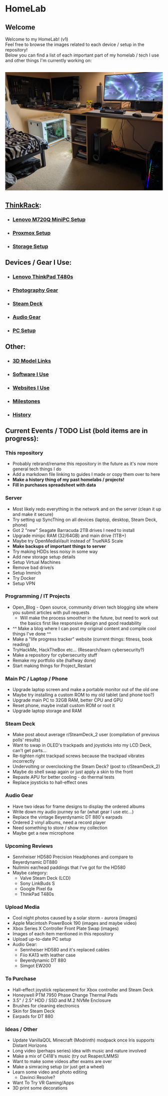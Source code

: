 # HomeLab
## Welcome
Welcome to my HomeLab! (v1)  
Feel free to browse the images related to each device / setup in the repository!  
Below you can find a list of each important part of my homelab / tech I use and other things I'm currently working on:
## ![Full HomeLab/Setup](images/Room_Setup/PXL_20231231_210041993.jpg)
## [ThinkRack](markdown/ThinkRack_Setup.md):
- ### [Lenovo M720Q MiniPC Setup](markdown/Lenovo_M720Q_Setup.md)
- ### [Proxmox Setup](markdown/Proxmox_Setup.md)
- ### [Storage Setup](markdown/Storage_Setup.md)
## Devices / Gear I Use:
- ### [Lenovo ThinkPad T480s](markdown/Lenovo_ThinkPad_T480s_Setup.md)
- ### [Photography Gear](markdown/Photography_Gear.md)
- ### [Steam Deck](markdown/Steam_Deck_Setup.md)
- ### [Audio Gear](markdown/Audio_Gear.md)
- ### [PC Setup](markdown/PC_Setup.md)
## Other:
- ### [3D Model Links](markdown/3D_Model_Links.md)
- ### [Software I Use](markdown/Software.md)
- ### [Websites I Use](markdown/Websites.md)
- ### [Milestones](markdown/Milestones.md)
- ### [History](markdown/History.md)
## Current Events / TODO List (bold items are in progress): 
### This repository
- Probably rebrand/rename this repository in the future as it's now more general tech things I do
- Add a markdown file linking to guides I made or copy them over to here
- **Make a history thing of my past homelabs / projects!**
- **Fill in purchases spreadsheet with data**
### Server
- Most likely redo everything in the network and on the server (clean it up and make it secure)
- Try setting up SyncThing on all devices (laptop, desktop, Steam Deck, phone)
- Got 2 "new" Seagate Barracuda 2TB drives I need to install
- Upgrade minipc RAM (32/64GB) and main drive (1TB+)
- Maybe try OpenMediaVault instead of TrueNAS Scale
- **Make backups of important things to server**
- Try making HDDs less noisy in some way
- Add new storage setup details
- Setup Virtual Machines
- Remove bad drive/s
- Setup Immich
- Try Docker
- Setup VPN
### Programming / IT Projects
- Open_Blog - Open source, community driven tech blogging site where you submit articles with pull requests
    - Will make the process smoother in the future, but need to work out the basics first like responsive design and good readability
- ^^ Make a blog where I can post my original content and compile cool things I've done ^^
- Make a "life progress tracker" website (current things: fitness, book reading)
- TryHackMe, HackTheBox etc... (Research/learn cybersecurity?)
- Make a repository for cybersecurity stuff
- Remake my portfolio site (halfway done)
- Start making things for Project_Restart
### Main PC / Laptop / Phone
- Upgrade laptop screen and make a portable monitor out of the old one
- Maybe try installing a custom ROM to my old tablet (and phone too?)
- Upgrade main PC to 32GB RAM, better CPU and GPU
- Reset phone, maybe install custom ROM or root it
- Upgrade laptop storage and RAM
### Steam Deck
- Make post about average r/SteamDeck_2 user (compilation of previous polls' results)
- Want to swap in OLED's trackpads and joysticks into my LCD Deck, can't get parts...
- Re-tighten right trackpad screws because the trackpad vibrates incorrectly
- Undervolting or overclocking the Steam Deck? (post to r/SteamDeck_2)
- Maybe do shell swap again or just apply a skin to the front
- Repaste APU for better cooling - do thermal tests
- Replace joysticks to hall-effect ones
### Audio Gear
- Have two ideas for frame designs to display the ordered albums
- Write down my audio journey so far (what gear I use etc...)
- Replace the vintage Beyerdynamic DT 880's earpads
- Ordered 2 vinyl albums, need a record player
- Need something to store / show my collection
- Maybe get a new microphone
### Upcoming Reviews
- Sennheiser HD580 Precision Headphones and compare to Beyerdynamic DT880
- Nullmini ear/head paddings that I've got for the HD580
- Maybe category:
    - Valve Steam Deck (LCD)
    - Sony LinkBuds S
    - Google Pixel 6a
    - ThinkPad T480s
### Upload Media
- Cool night photos caused by a solar storm - aurora (images)
- Apple Macintosh PowerBook 190 (images and maybe video)
- Xbox Series X Controller Front Plate Swap (images)
- Images of each item mentioned in this repository
- Upload up-to-date PC setup
- Audio Gear:
    - Sennheiser HD580 and it's replaced cables
    - Fiio KA13 with leather case
    - Beyerdynamic DT 880
    - Simgot EW200
### To Purchase
- Hall-effect joystick replacement for Xbox controller and Steam Deck
- Honeywell PTM 7950 Phase Change Thermal Pads
- 3.5" / 2.5" HDD / SSD and M.2 NVMe Enclosure
- Brushes for cleaning electronics
- Skin for Steam Deck
- Earpads for DT 880
### Ideas / Other
- Update VanillaQOL Minecraft (Modrinth) modpack once Iris supports Distant Horizons
- Long video (perhaps series) idea with music and nature involved
- Make a mix of C418's music (try out Reaper/LMMS)
- Want to make some videos after exams are over
- Make a simracing setup (or just get a wheel)
- Learn some video and photo editing
    - Davinci Resolve?
- Want To Try VR Gaming/Apps
- 3D print some decorations